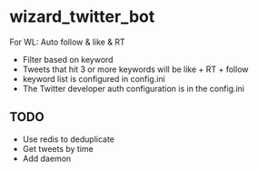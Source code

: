 # wizard_twitter_bot
For WL: Auto follow &amp; like &amp; RT
- Filter based on keyword
- Tweets that hit 3 or more keywords will be like + RT + follow
- keyword list is configured in config.ini
- The Twitter developer auth configuration is in the config.ini 

## TODO
- Use redis to deduplicate
- Get tweets by time 
- Add daemon